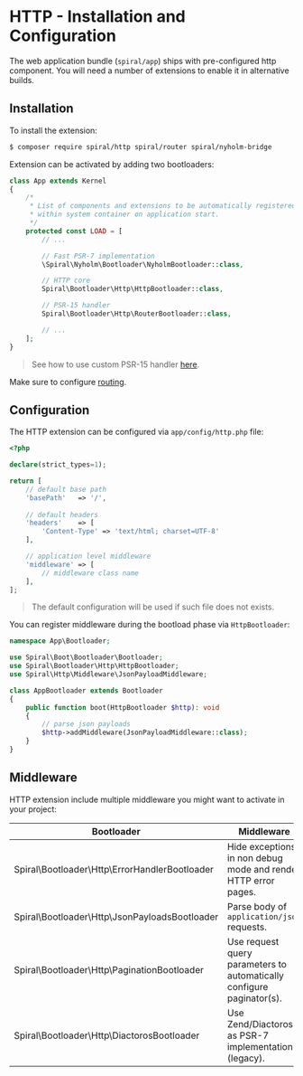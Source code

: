 # HTTP - Installation and Configuration
The web application bundle (`spiral/app`) ships with pre-configured http component. You will need a number of extensions
to enable it in alternative builds.

## Installation
To install the extension:

```bash
$ composer require spiral/http spiral/router spiral/nyholm-bridge
```

Extension can be activated by adding two bootloaders:

```php
class App extends Kernel
{
    /*
     * List of components and extensions to be automatically registered
     * within system container on application start.
     */
    protected const LOAD = [
        // ...

        // Fast PSR-7 implementation
        \Spiral\Nyholm\Bootloader\NyholmBootloader::class,

        // HTTP core
        Spiral\Bootloader\Http\HttpBootloader::class,

        // PSR-15 handler      
        Spiral\Bootloader\Http\RouterBootloader::class,

        // ...
    ];
}
```

> See how to use custom PSR-15 handler [here](/cookbook/psr-15.md).

Make sure to configure [routing](/http/routing.md).

## Configuration
The HTTP extension can be configured via `app/config/http.php` file:

```php
<?php

declare(strict_types=1);

return [
    // default base path
    'basePath'   => '/',
    
    // default headers
    'headers'    => [
        'Content-Type' => 'text/html; charset=UTF-8'
    ],

    // application level middleware
    'middleware' => [
        // middleware class name
    ],
];
```

> The default configuration will be used if such file does not exists.

You can register middleware during the bootload phase via `HttpBootloader`:

```php
namespace App\Bootloader;

use Spiral\Boot\Bootloader\Bootloader;
use Spiral\Bootloader\Http\HttpBootloader;
use Spiral\Http\Middleware\JsonPayloadMiddleware;

class AppBootloader extends Bootloader
{
    public function boot(HttpBootloader $http): void
    {
        // parse json payloads
        $http->addMiddleware(JsonPayloadMiddleware::class);
    }
}
```

## Middleware
HTTP extension include multiple middleware you might want to activate in your project:

Bootloader | Middleware
--- | ---
Spiral\Bootloader\Http\ErrorHandlerBootloader | Hide exceptions in non debug mode and render HTTP error pages.
Spiral\Bootloader\Http\JsonPayloadsBootloader | Parse body of `application/json` requests.
Spiral\Bootloader\Http\PaginationBootloader | Use request query parameters to automatically configure paginator(s).
Spiral\Bootloader\Http\DiactorosBootloader | Use Zend/Diactoros as PSR-7 implementation (legacy).
